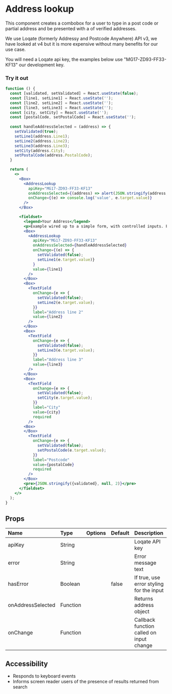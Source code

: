 # Address lookup

This component creates a combobox for a user to type in a post code or partial address and be presented with a of verified addresses.

We use Loqate (formerly Addressy and Postcode Anywhere) API v3, we have looked at v4 but it is more expensive without many benefits for our use case.

You will need a Loqate api key, the examples below use "MG17-ZD93-FF33-KF13" our development key.

### Try it out

```.jsx
function () {
  const [validated, setValidated] = React.useState(false);
  const [line1, setLine1] = React.useState('');
  const [line2, setLine2] = React.useState('');
  const [line3, setLine3] = React.useState('');
  const [city, setCity] = React.useState('');
  const [postalCode, setPostalCode] = React.useState('');
  
  const handleAddressSelected = (address) => {
    setValidated(true);
    setLine1(address.Line1);
    setLine2(address.Line2);
    setLine3(address.Line3);
    setCity(address.City);
    setPostalCode(address.PostalCode);
  }

  return (
    <>
      <Box>
        <AddressLookup
          apiKey="MG17-ZD93-FF33-KF13"
          onAddressSelected={(address) => alert(JSON.stringify(address, null, 2))}
          onChange={(e) => console.log('value', e.target.value)}
        />
      </Box>

      <fieldset>
        <legend>Your Address</legend>
        <p>Example wired up to a simple form, with controlled inputs. For production use we recomend using useing Formic and Yup for form management and validation</p>
        <Box>
          <AddressLookup
            apiKey="MG17-ZD93-FF33-KF13"
            onAddressSelected={handleAddressSelected}
            onChange={(e) => {
              setValidated(false);
              setLine1(e.target.value)}
            }
            value={line1}
          />
        </Box>
        <Box>
          <TextField
            onChange={e => {
              setValidated(false);
              setLine2(e.target.value);
            }}
            label="Address line 2"
            value={line2}
          />
        </Box>
        <Box>
          <TextField
            onChange={e => {
              setValidated(false);
              setLine3(e.target.value);
            }}
            label="Address line 3"
            value={line3}
          />
        </Box>
        <Box>
          <TextField
            onChange={e => {
              setValidated(false);
              setCity(e.target.value);
            }}
            label="City"
            value={city}
            required
          />
        <Box>
        </Box>
          <TextField
            onChange={e => {
              setValidated(false);
              setPostalCode(e.target.value);
            }}
            label="Postcode"
            value={postalCode}
            required
          />
        </Box>
        <pre>{JSON.stringify({validated}, null, 2)}</pre>
      </fieldset>
    </>
  );
}
```

## Props

| Name | Type | Options | Default | Description |
| :- | :- | :-: | :- | :- |
| apiKey | String |  |  | Loqate API key |
| error | String |  |  | Error message text |
| hasError | Boolean |  | false | If true, use error styling for the input |
| onAddressSelected | Function | | | Returns address object |
| onChange | Function | |  | Callback function called on input change|

## Accessibility

- Responds to keyboard events
- Informs screen reader users of the presence of results returned from search


